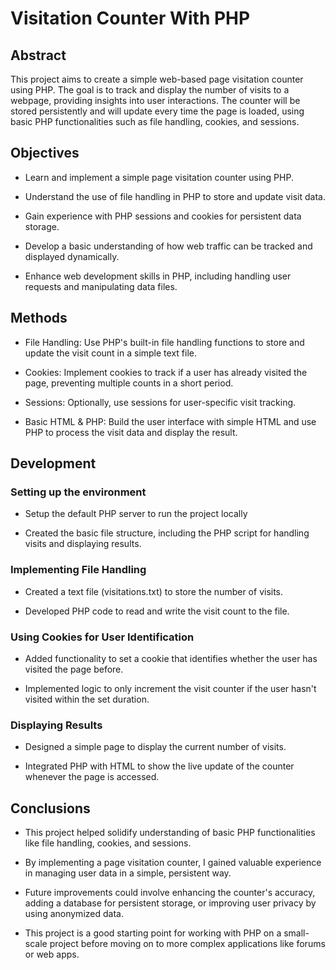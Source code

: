 # Visitation Counter With PHP

## Abstract

This project aims to create a simple web-based page visitation counter using PHP. The goal is to track and display the number of visits to a webpage, providing insights into user interactions. The counter will be stored persistently and will update every time the page is loaded, using basic PHP functionalities such as file handling, cookies, and sessions.

## Objectives

- Learn and implement a simple page visitation counter using PHP.

- Understand the use of file handling in PHP to store and update visit data.

- Gain experience with PHP sessions and cookies for persistent data storage.

- Develop a basic understanding of how web traffic can be tracked and displayed dynamically.

- Enhance web development skills in PHP, including handling user requests and manipulating data files.

## Methods

- File Handling: Use PHP's built-in file handling functions to store and update the visit count in a simple text file.

- Cookies: Implement cookies to track if a user has already visited the page, preventing multiple counts in a short period.

- Sessions: Optionally, use sessions for user-specific visit tracking.

- Basic HTML & PHP: Build the user interface with simple HTML and use PHP to process the visit data and display the result.

## Development

### Setting up the environment
- Setup the default PHP server to run the project locally

- Created the basic file structure, including the PHP script for handling visits and displaying results.

### Implementing File Handling
- Created a text file (visitations.txt) to store the number of visits.

- Developed PHP code to read and write the visit count to the file.

### Using Cookies for User Identification
- Added functionality to set a cookie that identifies whether the user has visited the page before.

- Implemented logic to only increment the visit counter if the user hasn't visited within the set duration.

### Displaying Results
- Designed a simple page to display the current number of visits.

- Integrated PHP with HTML to show the live update of the counter whenever the page is accessed.

## Conclusions

- This project helped solidify understanding of basic PHP functionalities like file handling, cookies, and sessions.

- By implementing a page visitation counter, I gained valuable experience in managing user data in a simple, persistent way.

- Future improvements could involve enhancing the counter's accuracy, adding a database for persistent storage, or improving user privacy by using anonymized data.

- This project is a good starting point for working with PHP on a small-scale project before moving on to more complex applications like forums or web apps.